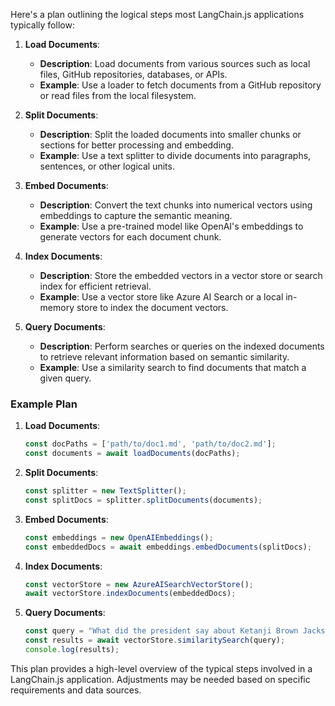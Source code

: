 Here's a plan outlining the logical steps most LangChain.js applications typically follow:

1. **Load Documents**:
   - **Description**: Load documents from various sources such as local files, GitHub repositories, databases, or APIs.
   - **Example**: Use a loader to fetch documents from a GitHub repository or read files from the local filesystem.

2. **Split Documents**:
   - **Description**: Split the loaded documents into smaller chunks or sections for better processing and embedding.
   - **Example**: Use a text splitter to divide documents into paragraphs, sentences, or other logical units.

3. **Embed Documents**:
   - **Description**: Convert the text chunks into numerical vectors using embeddings to capture the semantic meaning.
   - **Example**: Use a pre-trained model like OpenAI's embeddings to generate vectors for each document chunk.

4. **Index Documents**:
   - **Description**: Store the embedded vectors in a vector store or search index for efficient retrieval.
   - **Example**: Use a vector store like Azure AI Search or a local in-memory store to index the document vectors.

5. **Query Documents**:
   - **Description**: Perform searches or queries on the indexed documents to retrieve relevant information based on semantic similarity.
   - **Example**: Use a similarity search to find documents that match a given query.

### Example Plan

1. **Load Documents**:
   ```typescript
   const docPaths = ['path/to/doc1.md', 'path/to/doc2.md'];
   const documents = await loadDocuments(docPaths);
   ```

2. **Split Documents**:
   ```typescript
   const splitter = new TextSplitter();
   const splitDocs = splitter.splitDocuments(documents);
   ```

3. **Embed Documents**:
   ```typescript
   const embeddings = new OpenAIEmbeddings();
   const embeddedDocs = await embeddings.embedDocuments(splitDocs);
   ```

4. **Index Documents**:
   ```typescript
   const vectorStore = new AzureAISearchVectorStore();
   await vectorStore.indexDocuments(embeddedDocs);
   ```

5. **Query Documents**:
   ```typescript
   const query = "What did the president say about Ketanji Brown Jackson?";
   const results = await vectorStore.similaritySearch(query);
   console.log(results);
   ```

This plan provides a high-level overview of the typical steps involved in a LangChain.js application. Adjustments may be needed based on specific requirements and data sources.